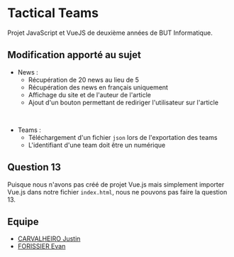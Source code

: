 # Tactical Teams

Projet JavaScript et VueJS de deuxième années de BUT Informatique.

## Modification apporté au sujet
- News :
  - Récupération de 20 news au lieu de 5
  - Récupération des news en français uniquement
  - Affichage du site et de l'auteur de l'article
  - Ajout d'un bouton permettant de rediriger l'utilisateur sur l'article
  
<br>

- Teams : 
  - Téléchargement d'un fichier `json` lors de l'exportation des teams
  - L'identifiant d'une team doit être un numérique


## Question 13

Puisque nous n'avons pas créé de projet Vue.js mais simplement importer Vue.js dans notre fichier `index.html`, nous ne pouvons pas faire la question 13.

## Equipe

- [CARVALHEIRO Justin](https://codefirst.iut.uca.fr/git/justin.carvalheiro)
- [FORISSIER Evan](https://codefirst.iut.uca.fr/git/evan.forissier)